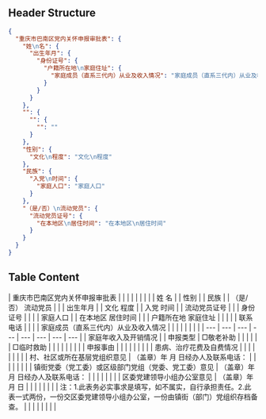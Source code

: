 ## Header Structure
```json
{
  "重庆市巴南区党内关怀申报审批表": {
    "姓\n名": {
      "出生年月": {
        "身份证号": {
          "户籍所在地\n家庭住址": {
            "家庭成员（直系三代内）从业及收入情况": "家庭成员（直系三代内）从业及收入情况"
          }
        }
      }
    },
    "": {
      "": {
        "": ""
      }
    },
    "性别": {
      "文化\n程度": "文化\n程度"
    },
    "民族": {
      "入党\n时间": {
        "家庭人口": "家庭人口"
      }
    },
    "（是/否）\n流动党员": {
      "流动党员证号": {
        "在本地区\n居住时间": "在本地区\n居住时间"
      }
    }
  }
}
```

## Table Content

| 重庆市巴南区党内关怀申报审批表 |  |  |  |  |  |  |  |
| 姓
名 |  | 性别 |  | 民族 |  | （是/否）
流动党员 |  |
| 出生年月 |  | 文化
程度 |  | 入党
时间 |  | 流动党员证号 |  |
| 身份证号 |  |  |  | 家庭人口 |  | 在本地区
居住时间 |  |
| 户籍所在地
家庭住址 |  |  |  |  | 联系电话 |  |  |
| 家庭成员（直系三代内）从业及收入情况 |  |  |  |  |  |  |  |
| --- | --- | --- | --- | --- | --- | --- | --- |
| 家庭年收入及开销情况 |  | 申报类型 | □敬老补助 |  |  |  |  |
| □临时救助 |  |  |  |  |  |  |  |
| 申报事由 |  |  |  |  |  |  |  |
| 患病、治疗花费及自费情况 |  |  |  |  |  |  |  |
| 村、社区或所在基层党组织意见 | （盖章）年
月
日经办人及联系电话： |  |  |  |  |  |  |
| 镇街党委（党工委）或区级部门党组（党委、党工委）意见 | （盖章）年
月
日经办人及联系电话： |  |  |  |  |  |  |
| 区委党建领导小组办公室意见 | （盖章）年
月
日 |  |  |  |  |  |  |
| 注：1.此表务必实事求是填写，如不属实，自行承担责任。2.此表一式两份，一份交区委党建领导小组办公室，一份由镇街（部门）党组织存档备查。 |  |  |  |  |  |  |  |